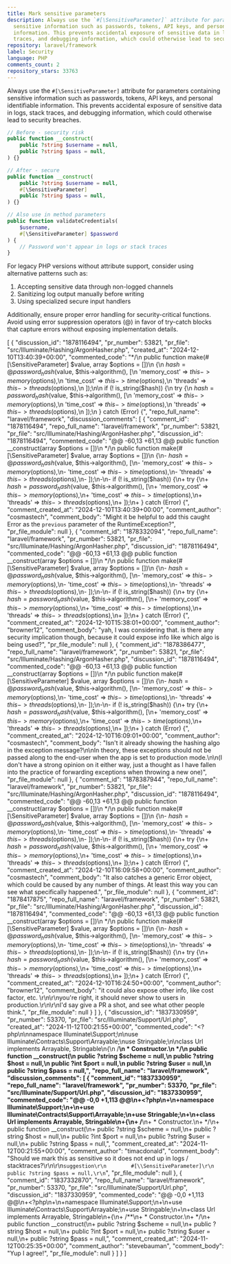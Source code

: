 ```yaml
---
title: Mark sensitive parameters
description: Always use the `#[\SensitiveParameter]` attribute for parameters containing
  sensitive information such as passwords, tokens, API keys, and personal identifiable
  information. This prevents accidental exposure of sensitive data in logs, stack
  traces, and debugging information, which could otherwise lead to security breaches.
repository: laravel/framework
label: Security
language: PHP
comments_count: 2
repository_stars: 33763
---
```


Always use the `#[\SensitiveParameter]` attribute for parameters containing sensitive information such as passwords, tokens, API keys, and personal identifiable information. This prevents accidental exposure of sensitive data in logs, stack traces, and debugging information, which could otherwise lead to security breaches.

```php
// Before - security risk
public function __construct(
    public ?string $username = null,
    public ?string $pass = null,
) {}

// After - secure
public function __construct(
    public ?string $username = null,
    #[\SensitiveParameter]
    public ?string $pass = null,
) {}

// Also use in method parameters
public function validateCredentials(
    $username, 
    #[\SensitiveParameter] $password
) {
    // Password won't appear in logs or stack traces
}
```

For legacy PHP versions without attribute support, consider using alternative patterns such as:
1. Accepting sensitive data through non-logged channels
2. Sanitizing log output manually before writing
3. Using specialized secure input handlers

Additionally, ensure proper error handling for security-critical functions. Avoid using error suppression operators (@) in favor of try-catch blocks that capture errors without exposing implementation details.


[
  {
    "discussion_id": "1878116494",
    "pr_number": 53821,
    "pr_file": "src/Illuminate/Hashing/ArgonHasher.php",
    "created_at": "2024-12-10T13:40:39+00:00",
    "commented_code": "*/\n    public function make(#[\\SensitiveParameter] $value, array $options = [])\n    {\n        $hash = @password_hash($value, $this->algorithm(), [\n            'memory_cost' => $this->memory($options),\n            'time_cost' => $this->time($options),\n            'threads' => $this->threads($options),\n        ]);\n\n        if (! is_string($hash)) {\n        try {\n            $hash = password_hash($value, $this->algorithm(), [\n                'memory_cost' => $this->memory($options),\n                'time_cost' => $this->time($options),\n                'threads' => $this->threads($options),\n            ]);\n        } catch (Error) {",
    "repo_full_name": "laravel/framework",
    "discussion_comments": [
      {
        "comment_id": "1878116494",
        "repo_full_name": "laravel/framework",
        "pr_number": 53821,
        "pr_file": "src/Illuminate/Hashing/ArgonHasher.php",
        "discussion_id": "1878116494",
        "commented_code": "@@ -60,13 +61,13 @@ public function __construct(array $options = [])\n      */\n     public function make(#[\\SensitiveParameter] $value, array $options = [])\n     {\n-        $hash = @password_hash($value, $this->algorithm(), [\n-            'memory_cost' => $this->memory($options),\n-            'time_cost' => $this->time($options),\n-            'threads' => $this->threads($options),\n-        ]);\n-\n-        if (! is_string($hash)) {\n+        try {\n+            $hash = password_hash($value, $this->algorithm(), [\n+                'memory_cost' => $this->memory($options),\n+                'time_cost' => $this->time($options),\n+                'threads' => $this->threads($options),\n+            ]);\n+        } catch (Error) {",
        "comment_created_at": "2024-12-10T13:40:39+00:00",
        "comment_author": "cosmastech",
        "comment_body": "Might it be helpful to add this caught Error as the `previous` parameter of the RuntimeException?",
        "pr_file_module": null
      },
      {
        "comment_id": "1878332094",
        "repo_full_name": "laravel/framework",
        "pr_number": 53821,
        "pr_file": "src/Illuminate/Hashing/ArgonHasher.php",
        "discussion_id": "1878116494",
        "commented_code": "@@ -60,13 +61,13 @@ public function __construct(array $options = [])\n      */\n     public function make(#[\\SensitiveParameter] $value, array $options = [])\n     {\n-        $hash = @password_hash($value, $this->algorithm(), [\n-            'memory_cost' => $this->memory($options),\n-            'time_cost' => $this->time($options),\n-            'threads' => $this->threads($options),\n-        ]);\n-\n-        if (! is_string($hash)) {\n+        try {\n+            $hash = password_hash($value, $this->algorithm(), [\n+                'memory_cost' => $this->memory($options),\n+                'time_cost' => $this->time($options),\n+                'threads' => $this->threads($options),\n+            ]);\n+        } catch (Error) {",
        "comment_created_at": "2024-12-10T15:38:01+00:00",
        "comment_author": "browner12",
        "comment_body": "yah, I was considering that. is there any security implication though, because it could expose info like which algo is being used?",
        "pr_file_module": null
      },
      {
        "comment_id": "1878386477",
        "repo_full_name": "laravel/framework",
        "pr_number": 53821,
        "pr_file": "src/Illuminate/Hashing/ArgonHasher.php",
        "discussion_id": "1878116494",
        "commented_code": "@@ -60,13 +61,13 @@ public function __construct(array $options = [])\n      */\n     public function make(#[\\SensitiveParameter] $value, array $options = [])\n     {\n-        $hash = @password_hash($value, $this->algorithm(), [\n-            'memory_cost' => $this->memory($options),\n-            'time_cost' => $this->time($options),\n-            'threads' => $this->threads($options),\n-        ]);\n-\n-        if (! is_string($hash)) {\n+        try {\n+            $hash = password_hash($value, $this->algorithm(), [\n+                'memory_cost' => $this->memory($options),\n+                'time_cost' => $this->time($options),\n+                'threads' => $this->threads($options),\n+            ]);\n+        } catch (Error) {",
        "comment_created_at": "2024-12-10T16:09:01+00:00",
        "comment_author": "cosmastech",
        "comment_body": "Isn't it already showing the hashing algo in the exception message?\n\nIn theory, these exceptions should not be passed along to the end-user when the app is set to production mode.\n\n(I don't have a strong opinion on it either way, just a thought as I have fallen into the practice of forwarding exceptions when throwing a new one)",
        "pr_file_module": null
      },
      {
        "comment_id": "1878387944",
        "repo_full_name": "laravel/framework",
        "pr_number": 53821,
        "pr_file": "src/Illuminate/Hashing/ArgonHasher.php",
        "discussion_id": "1878116494",
        "commented_code": "@@ -60,13 +61,13 @@ public function __construct(array $options = [])\n      */\n     public function make(#[\\SensitiveParameter] $value, array $options = [])\n     {\n-        $hash = @password_hash($value, $this->algorithm(), [\n-            'memory_cost' => $this->memory($options),\n-            'time_cost' => $this->time($options),\n-            'threads' => $this->threads($options),\n-        ]);\n-\n-        if (! is_string($hash)) {\n+        try {\n+            $hash = password_hash($value, $this->algorithm(), [\n+                'memory_cost' => $this->memory($options),\n+                'time_cost' => $this->time($options),\n+                'threads' => $this->threads($options),\n+            ]);\n+        } catch (Error) {",
        "comment_created_at": "2024-12-10T16:09:58+00:00",
        "comment_author": "cosmastech",
        "comment_body": "It also catches a generic Error object, which could be caused by any number of things. At least this way you can see what specifically happened.",
        "pr_file_module": null
      },
      {
        "comment_id": "1878417875",
        "repo_full_name": "laravel/framework",
        "pr_number": 53821,
        "pr_file": "src/Illuminate/Hashing/ArgonHasher.php",
        "discussion_id": "1878116494",
        "commented_code": "@@ -60,13 +61,13 @@ public function __construct(array $options = [])\n      */\n     public function make(#[\\SensitiveParameter] $value, array $options = [])\n     {\n-        $hash = @password_hash($value, $this->algorithm(), [\n-            'memory_cost' => $this->memory($options),\n-            'time_cost' => $this->time($options),\n-            'threads' => $this->threads($options),\n-        ]);\n-\n-        if (! is_string($hash)) {\n+        try {\n+            $hash = password_hash($value, $this->algorithm(), [\n+                'memory_cost' => $this->memory($options),\n+                'time_cost' => $this->time($options),\n+                'threads' => $this->threads($options),\n+            ]);\n+        } catch (Error) {",
        "comment_created_at": "2024-12-10T16:24:50+00:00",
        "comment_author": "browner12",
        "comment_body": "it could also expose other info, like cost factor, etc. \r\n\r\nyou're right, it should never show to users in production.\r\n\r\nI'd say give a PR a shot, and see what other people think.",
        "pr_file_module": null
      }
    ]
  },
  {
    "discussion_id": "1837330959",
    "pr_number": 53370,
    "pr_file": "src/Illuminate/Support/Url.php",
    "created_at": "2024-11-12T00:21:55+00:00",
    "commented_code": "<?php\n\nnamespace Illuminate\\Support;\n\nuse Illuminate\\Contracts\\Support\\Arrayable;\nuse Stringable;\n\nclass Url implements Arrayable, Stringable\n{\n    /**\n     * Constructor.\n     */\n    public function __construct(\n        public ?string $scheme = null,\n        public ?string $host = null,\n        public ?int $port = null,\n        public ?string $user = null,\n        public ?string $pass = null,",
    "repo_full_name": "laravel/framework",
    "discussion_comments": [
      {
        "comment_id": "1837330959",
        "repo_full_name": "laravel/framework",
        "pr_number": 53370,
        "pr_file": "src/Illuminate/Support/Url.php",
        "discussion_id": "1837330959",
        "commented_code": "@@ -0,0 +1,113 @@\n+<?php\n+\n+namespace Illuminate\\Support;\n+\n+use Illuminate\\Contracts\\Support\\Arrayable;\n+use Stringable;\n+\n+class Url implements Arrayable, Stringable\n+{\n+    /**\n+     * Constructor.\n+     */\n+    public function __construct(\n+        public ?string $scheme = null,\n+        public ?string $host = null,\n+        public ?int $port = null,\n+        public ?string $user = null,\n+        public ?string $pass = null,",
        "comment_created_at": "2024-11-12T00:21:55+00:00",
        "comment_author": "timacdonald",
        "comment_body": "Should we mark this as sensitive so it does not end up in logs / stacktraces?\r\n\r\n```suggestion\r\n        #[\\SensitiveParameter]\r\n        public ?string $pass = null,\r\n```",
        "pr_file_module": null
      },
      {
        "comment_id": "1837332870",
        "repo_full_name": "laravel/framework",
        "pr_number": 53370,
        "pr_file": "src/Illuminate/Support/Url.php",
        "discussion_id": "1837330959",
        "commented_code": "@@ -0,0 +1,113 @@\n+<?php\n+\n+namespace Illuminate\\Support;\n+\n+use Illuminate\\Contracts\\Support\\Arrayable;\n+use Stringable;\n+\n+class Url implements Arrayable, Stringable\n+{\n+    /**\n+     * Constructor.\n+     */\n+    public function __construct(\n+        public ?string $scheme = null,\n+        public ?string $host = null,\n+        public ?int $port = null,\n+        public ?string $user = null,\n+        public ?string $pass = null,",
        "comment_created_at": "2024-11-12T00:25:35+00:00",
        "comment_author": "stevebauman",
        "comment_body": "Yup I agree!",
        "pr_file_module": null
      }
    ]
  }
]
